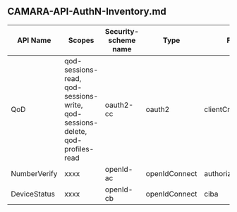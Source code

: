 ## CAMARA-API-AuthN-Inventory.md

| API Name | Scopes | Security-scheme name | Type | Flow |
| -------- | ------ | ------------- | ---- | ---- |
| QoD | qod-sessions-read, qod-sessions-write, qod-sessions-delete, qod-profiles-read |oauth2-cc | oauth2 | clientCredentials |
| NumberVerify |xxxx | openId-ac | openIdConnect | authorizationCode |
| DeviceStatus |xxxx| openId-cb | openIdConnect | ciba |
